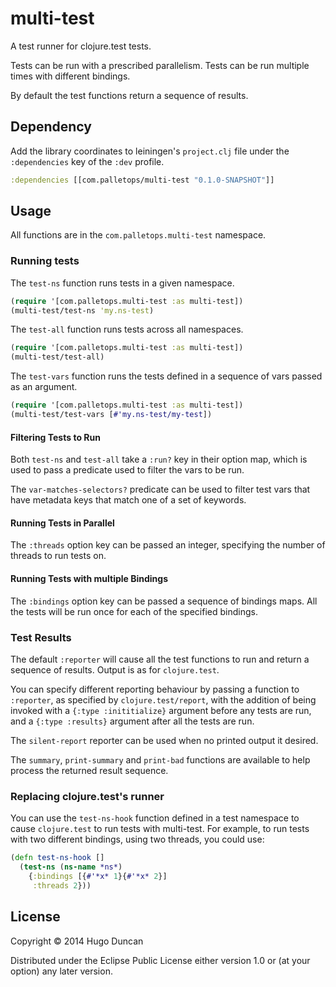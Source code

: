 # multi-test

A test runner for clojure.test tests.

Tests can be run with a prescribed parallelism.  Tests can be run
multiple times with different bindings.

By default the test functions return a sequence of results.

## Dependency

Add the library coordinates to leiningen's `project.clj` file under the `:dependencies`
key of the `:dev` profile.

```clj
:dependencies [[com.palletops/multi-test "0.1.0-SNAPSHOT"]]
```


## Usage

All functions are in the `com.palletops.multi-test` namespace.

### Running tests

The `test-ns` function runs tests in a given namespace.

```clj
(require '[com.palletops.multi-test :as multi-test])
(multi-test/test-ns 'my.ns-test)
```

The `test-all` function runs tests across all namespaces.

```clj
(require '[com.palletops.multi-test :as multi-test])
(multi-test/test-all)
```

The `test-vars` function runs the tests defined in a sequence of vars
passed as an argument.

```clj
(require '[com.palletops.multi-test :as multi-test])
(multi-test/test-vars [#'my.ns-test/my-test])
```

#### Filtering Tests to Run

Both `test-ns` and `test-all` take a `:run?` key in their option map,
which is used to pass a predicate used to filter the vars to be run.

The `var-matches-selectors?` predicate can be used to filter test vars
that have metadata keys that match one of a set of keywords.

#### Running Tests in Parallel

The `:threads` option key can be passed an integer, specifying the
number of threads to run tests on.

#### Running Tests with multiple Bindings

The `:bindings` option key can be passed a sequence of bindings maps.
All the tests will be run once for each of the specified bindings.

### Test Results

The default `:reporter` will cause all the test functions to run and
return a sequence of results.  Output is as for `clojure.test`.

You can specify different reporting behaviour by passing a function to
`:reporter`, as specified by `clojure.test/report`, with the addition
of being invoked with a `{:type :inititialize}` argument before any
tests are run, and a `{:type :results}` argument after all the tests
are run.

The `silent-report` reporter can be used when no printed output it
desired.

The `summary`, `print-summary` and `print-bad` functions are available
to help process the returned result sequence.

### Replacing clojure.test's runner

You can use the `test-ns-hook` function defined in a test namespace to
cause `clojure.test` to run tests with multi-test.  For example, to
run tests with two different bindings, using two threads, you could
use:

```clj
(defn test-ns-hook []
  (test-ns (ns-name *ns*)
    {:bindings [{#'*x* 1}{#'*x* 2}]
     :threads 2}))
```

## License

Copyright © 2014 Hugo Duncan

Distributed under the Eclipse Public License either version 1.0 or (at
your option) any later version.
